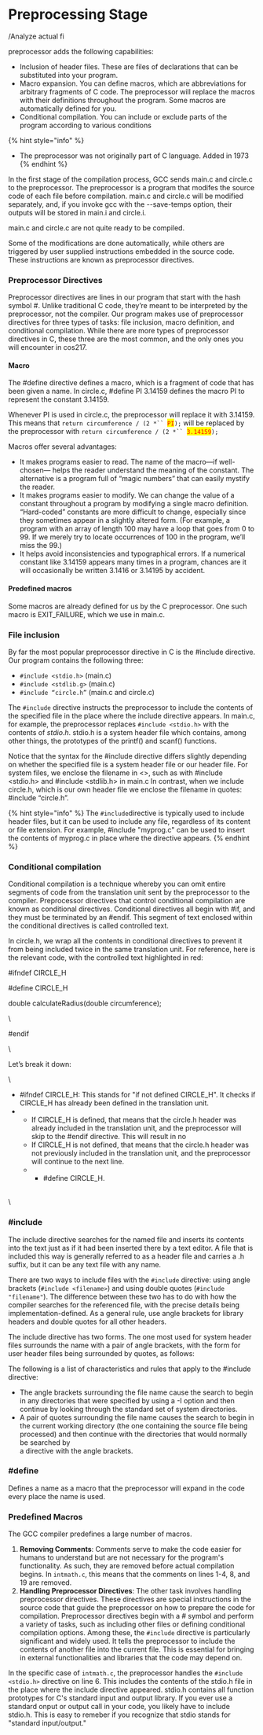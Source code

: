 # Preprocessing Stage



/Analyze actual fi



preprocessor adds the following capabilities:&#x20;

* Inclusion of header files. These are files of declarations that can be substituted into your program.&#x20;
* Macro expansion. You can define macros, which are abbreviations for arbitrary fragments of C code. The preprocessor will replace the macros with their definitions throughout the program. Some macros are automatically defined for you.&#x20;
* Conditional compilation. You can include or exclude parts of the program according to various conditions

{% hint style="info" %}
* The preprocessor was not originally part of C language. Added in 1973&#x20;
{% endhint %}



In the first stage of the compilation process, GCC sends main.c and circle.c to the preprocessor. The preprocessor is a program that modifes the source code of each file before compilation.  main.c and circle.c will be modified separately, and, if you invoke gcc with the --save-temps option, their outputs will be stored in main.i and circle.i.&#x20;

main.c and circle.c are not quite ready to be compiled.&#x20;

Some of the modifications are done automatically, while others are triggered by user supplied instructions embedded in the source code. These instructions are known as preprocessor directives.&#x20;

### Preprocessor Directives

Preprocessor directives are lines in our program that start with the hash symbol #. Unlike traditional C code, they’re meant to be interpreted by the preprocessor, not the compiler. Our program makes use of preprocessor directives for three types of tasks: file inclusion, macro definition, and conditional compilation. While there are more types of preprocessor directives in C, these three are the most common, and the only ones you will encounter in cos217.

#### Macro&#x20;

The #define directive defines a macro, which is a fragment of code that has been given a name. In circle.c, #define PI 3.14159 defines the macro PI to represent the constant 3.14159.&#x20;

Whenever PI is used in circle.c, the preprocessor will replace it with 3.14159. This means that `return circumference / (2 *`` `<mark style="color:red;">`PI`</mark>`);` will be replaced by the preprocessor with `return circumference / (2 *`` `<mark style="color:red;">`3.14159`</mark>`);`

Macros offer several advantages:

* &#x20;It makes programs easier to read. The name of the macro—if well-chosen— helps the reader understand the meaning of the constant. The alternative is a program full of “magic numbers” that can easily mystify the reader.
* It makes programs easier to modify. We can change the value of a constant throughout a program by modifying a single macro definition. “Hard-coded” constants are more difficult to change, especially since they sometimes appear in a slightly altered form. (For example, a program with an array of length 100 may have a loop that goes from 0 to 99. If we merely try to locate occurrences of 100 in the program, we’ll miss the 99.)
* &#x20;It helps avoid inconsistencies and typographical errors. If a numerical constant like 3.14159 appears many times in a program, chances are it will occasionally be written 3.1416 or 3.14195 by accident.

#### Predefined macros

Some macros are already defined for us by the C preprocessor. One such macro is EXIT\_FAILURE, which we use in main.c.&#x20;

### File inclusion

By far the most popular preprocessor directive in C is the #include directive. Our program contains the following three:

* `#include <stdio.h>` (main.c)
* `#include <stdlib.g>` (main.c)
* `#include “circle.h”` (main.c and circle.c)

The `#include` directive instructs the preprocessor to include the contents of the specified file in the place where the include directive appears. In main.c, for example, the preprocessor replaces `#include <stdio.h>` with the contents of _stdio.h_. stdio.h is a system header file which contains, among other things, the prototypes of the printf() and scanf() functions.&#x20;

Notice that the syntax for the #include directive differs slightly depending on whether the specified file is a system header file or our header file. For system files, we enclose the filename in <>, such as with #include \<stdio.h> and #include \<stdlib.h> in main.c In contrast, when we include circle.h, which is our own header file we enclose the filename in quotes: #include “circle.h”.&#x20;

{% hint style="info" %}
The `#include`directive is typically used to include header files, but it can be used to include any file, regardless of its content or file extension. For example, #include "myprog.c" can be used to insert the contents of myprog.c in place where the directive appears.&#x20;
{% endhint %}

### Conditional compilation

Conditional compilation is a technique whereby you can omit entire segments of code from the translation unit sent by the preprocessor to the compiler. Preprocessor directives that control conditional compilation are known as conditional directives. Conditional directives all begin with #if, and they must be terminated by an #endif. This segment of text enclosed within the conditional directives is called controlled text.&#x20;

In circle.h, we wrap all the contents in conditional directives to prevent it from being included twice in the same translation unit. For reference, here is the relevant code, with the controlled text highlighted in red:

\#ifndef CIRCLE\_H

\#define CIRCLE\_H

double calculateRadius(double circumference);&#x20;

\


\#endif

\


Let’s break it down:

\


* \#ifndef CIRCLE\_H: This stands for "if not defined CIRCLE\_H". It checks if CIRCLE\_H has already been defined in the translation unit.&#x20;
*
  * If CIRCLE\_H is defined, that means that the circle.h header was already included in the translation unit, and the preprocessor will skip to the #endif directive. This will result in no
  * If CIRCLE\_H is not defined, that means that the circle.h header was not previously included in the translation unit, and the preprocessor will continue to the next line.&#x20;
  *
    * \#define CIRCLE\_H.&#x20;

\
\








### #include

The include directive searches for the named file and inserts its contents into the text just as if it had been inserted there by a text editor. A file that is included this way is generally referred to as a header file and carries a .h suffix, but it can be any text file with any name.

There are two ways to include files with the `#include` directive: using angle brackets (`#include <filename>`) and using double quotes (`#include "filename"`). The difference between these two has to do with how the compiler searches for the referenced file, with the precise details being implementation-defined. As a general rule, use angle brackets for library headers and double quotes for all other headers.&#x20;

The include directive has two forms. The one most used for system header files surrounds the name with a pair of angle brackets, with the form for user header files being surrounded by quotes, as follows:

The following is a list of characteristics and rules that apply to the #include directive:

* The angle brackets surrounding the file name cause the search to begin in any directories that were specified by using a -I option and then continue by looking through the standard set of system directories.
* A pair of quotes surrounding the file name causes the search to begin in the current working directory (the one containing the source file being processed) and then continue with the directories that would normally be searched by\
  a directive with the angle brackets.

### #define&#x20;

Defines a name as a macro that the preprocessor will expand in the code every place the name is used.



### Predefined Macros

The GCC compiler predefines a large number of macros.



1. **Removing Comments**: Comments serve to make the code easier for humans to understand but are not necessary for the program's functionality. As such, they are removed before actual compilation begins. In `intmath.c`, this means that the comments on lines 1-4, 8, and 19 are removed.
2. **Handling Preprocessor Directives**: The other task involves handling preprocessor directives. These directives are special instructions in the source code that guide the preprocessor on how to prepare the code for compilation. Preprocessor directives begin with a # symbol and perform a variety of tasks, such as including other files or defining conditional compilation options. Among these, the `#include` directive is particularly significant and widely used. It tells the preprocessor to include the contents of another file into the current file. This is essential for bringing in external functionalities and libraries that the code may depend on.

In the specific case of `intmath.c`, the preprocessor handles the `#include <stdio.h>` directive on line 6. This includes the contents of the stdio.h file in the place where the include directive appeared. stdio.h contains all function prototypes for C's standard input and output library. If you ever use a standard onput or output call in your code, you likely have to include stdio.h. This is easy to remeber if you recognize that stdio stands for "standard input/output."&#x20;





###
